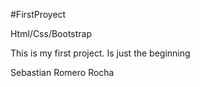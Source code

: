#FirstProyect

Html/Css/Bootstrap

This is my first project. Is just the beginning

Sebastian Romero Rocha
